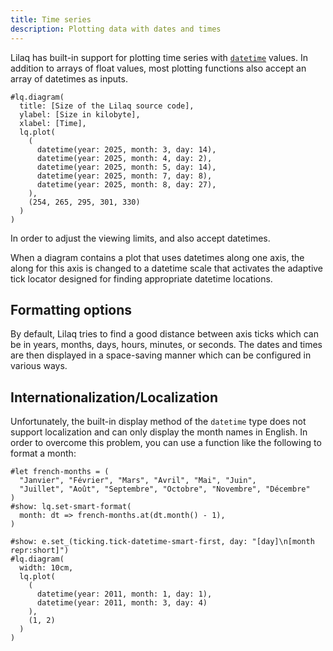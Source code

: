 ```yaml
---
title: Time series
description: Plotting data with dates and times
---
```


Lilaq has built-in support for plotting time series with [`datetime`](https://typst.app/docs/reference/foundations/datetime/) values. In addition to arrays of float values, most plotting functions also accept an array of datetimes as inputs. 

```example
#lq.diagram(
  title: [Size of the Lilaq source code],
  ylabel: [Size in kilobyte],
  xlabel: [Time],
  lq.plot(
    (
      datetime(year: 2025, month: 3, day: 14),
      datetime(year: 2025, month: 4, day: 2),
      datetime(year: 2025, month: 5, day: 14),
      datetime(year: 2025, month: 7, day: 8),
      datetime(year: 2025, month: 8, day: 27),
    ),
    (254, 265, 295, 301, 330)
  )
)
```
In order to adjust the viewing limits, <Crossref target="diagram#xlim" /> and <Crossref target="diagram#ylim" /> also accept datetimes. 

When a diagram contains a plot that uses datetimes along one axis, the <Crossref target="scale" /> along for this axis is changed to a datetime scale that activates the adaptive tick locator designed for finding appropriate datetime locations. 



## Formatting options

By default, Lilaq tries to find a good distance between axis ticks which can be in years, months, days, hours, minutes, or seconds. The dates and times are then displayed in a space-saving manner which can be configured in various ways. 


## Internationalization/Localization

Unfortunately, the built-in display method of the `datetime` type does not support localization and can only display the month names in English. In order to overcome this problem, you can use a function like the following to format a month:
```typ
#let french-months = (
  "Janvier", "Février", "Mars", "Avril", "Mai", "Juin",
  "Juillet", "Août", "Septembre", "Octobre", "Novembre", "Décembre"
)
#show: lq.set-smart-format(
  month: dt => french-months.at(dt.month() - 1),
)
```

```typ
#show: e.set_(ticking.tick-datetime-smart-first, day: "[day]\n[month repr:short]")
#lq.diagram(
  width: 10cm,
  lq.plot(
    (
      datetime(year: 2011, month: 1, day: 1),
      datetime(year: 2011, month: 3, day: 4)
    ),
    (1, 2)
  )
)
```